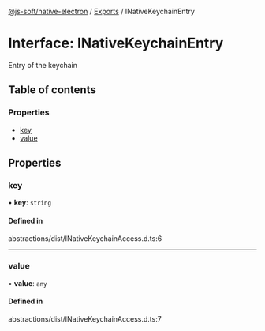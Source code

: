 [@js-soft/native-electron](../README.md) / [Exports](../modules.md) / INativeKeychainEntry

# Interface: INativeKeychainEntry

Entry of the keychain

## Table of contents

### Properties

- [key](INativeKeychainEntry.md#key)
- [value](INativeKeychainEntry.md#value)

## Properties

### key

• **key**: `string`

#### Defined in

abstractions/dist/INativeKeychainAccess.d.ts:6

___

### value

• **value**: `any`

#### Defined in

abstractions/dist/INativeKeychainAccess.d.ts:7
